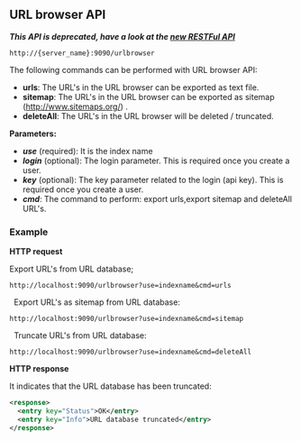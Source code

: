 ## URL browser API

_**This API is deprecated, have a look at the [new RESTFul API](../api_v2/README.html)**_

    http://{server_name}:9090/urlbrowser

The following commands can be performed with URL browser API:
- **urls**: The URL's in the URL browser can be exported as text file.
- **sitemap**: The URL's in the URL browser can be exported as sitemap (http://www.sitemaps.org/) .
- **deleteAll**: The URL's in the URL browser will be deleted / truncated.


**Parameters:**
- _**use**_ (required): It is the index name
- _**login**_ (optional): The login parameter. This is required once you create a user.
- _**key**_ (optional): The key parameter related to the login (api key). This is required once you create a user.
- _**cmd**_: The command to perform: export urls,export sitemap and deleteAll URL's.

### Example

**HTTP request**

Export URL's from URL database;

    http://localhost:9090/urlbrowser?use=indexname&cmd=urls
 
Export URL's as sitemap from URL database:

    http://localhost:9090/urlbrowser?use=indexname&cmd=sitemap
 
Truncate URL's from URL database:

    http://localhost:9090/urlbrowser?use=indexname&cmd=deleteAll

**HTTP response**

It indicates that the URL database has been truncated:

```xml
<response>
  <entry key="Status">OK</entry>
  <entry key="Info">URL database truncated</entry>
</response>
```
